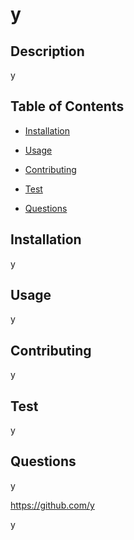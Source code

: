 # y



## Description
y

## Table of Contents
* [Installation](#installation)
* [Usage](#usage)

* [Contributing](#contributing)
* [Test](#test)
* [Questions](#questions)

## Installation
y

## Usage
y


  
## Contributing
y

## Test
y

## Questions
  
y

https://github.com/y

y

